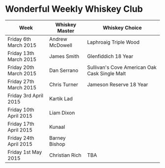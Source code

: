 # Wonderful Weekly Whiskey Club

| Week                  | Whiskey Master  | Whiskey Choice                                |
|-----------------------|-----------------|-----------------------------------------------|
|Friday 6th March 2015  | Andrew McDowell | Laphroaig Triple Wood                         |
|Friday 13th March 2015 | James Smith     | Glenfiddich 18 Year                           |
|Friday 20th March 2015 | Dan Serrano     | Sullivan's Cove American Oak Cask Single Malt | 
|Friday 27th March 2015 | Chris Turner    | Jameson Reserve 18 Year                       |
|Friday 3rd April 2015  | Kartik Lad      |                                               |
|Friday 10th April 2015 | Liam Dixon      |                                               |
|Friday 17th April 2015 | Kunaal          |                                               |
|Friday 24th April 2015 | Barney Bishop   |                                               |
|Friday 1st May 2015    | Christian Rich  | TBA                                           |
